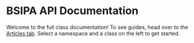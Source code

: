 # BSIPA API Documentation

Welcome to the full class documentation! To see guides, head over to the [Articles tab](xref:getting_started).
Select a namespace and a class on the left to get started.
